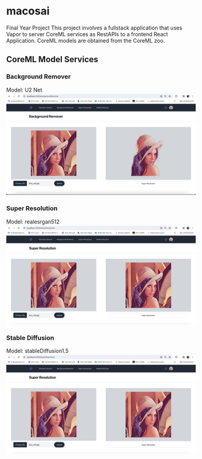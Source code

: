 # macosai
Final Year Project
This project involves a fullstack application that uses Vapor to server CoreML services as RestAPIs to a frontend React Application.
CoreML models are obtained from the CoreML zoo.

## CoreML Model Services
### Background Remover
Model: U2 Net
![plot](./readmeMedia/backgroundRemovalSC.png)

### Super Resolution
Model: realesrgan512
![plot](./readmeMedia/superResolutionSC.png)

### Stable Diffusion
Model: stableDiffusion1.5
![plot](./readmeMedia/SuperResolutionSC.png)
